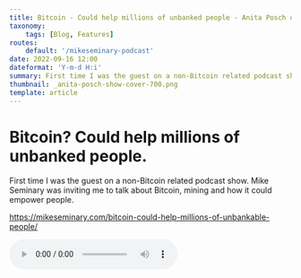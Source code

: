 ```yaml
---
title: Bitcoin - Could help millions of unbanked people - Anita Posch on Mike Seminary
taxonomy:
    tags: [Blog, Features]
routes:
    default: '/mikeseminary-podcast'
date: 2022-09-16 12:00
dateformat: 'Y-m-d H:i'
summary: First time I was the guest on a non-Bitcoin related podcast show. Mike Seminary was inviting me to talk about Bitcoin, mining and how it could empower people.
thumbnail: _anita-posch-show-cover-700.png
template: article
---
```



# Bitcoin? Could help millions of unbanked people.

First time I was the guest on a non-Bitcoin related podcast show. Mike Seminary was inviting me to talk about Bitcoin, mining and how it could empower people.

https://mikeseminary.com/bitcoin-could-help-millions-of-unbankable-people/

![Listen to the audio:](/_bitcoin-could-help-millions-of-unbankable-people.mp3)

